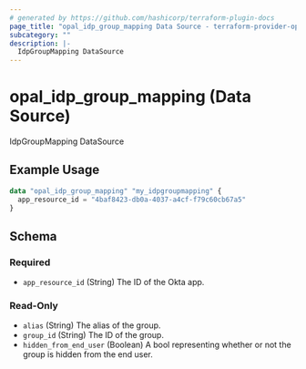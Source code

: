 ```yaml
---
# generated by https://github.com/hashicorp/terraform-plugin-docs
page_title: "opal_idp_group_mapping Data Source - terraform-provider-opal"
subcategory: ""
description: |-
  IdpGroupMapping DataSource
---
```


# opal_idp_group_mapping (Data Source)

IdpGroupMapping DataSource

## Example Usage

```terraform
data "opal_idp_group_mapping" "my_idpgroupmapping" {
  app_resource_id = "4baf8423-db0a-4037-a4cf-f79c60cb67a5"
}
```

<!-- schema generated by tfplugindocs -->
## Schema

### Required

- `app_resource_id` (String) The ID of the Okta app.

### Read-Only

- `alias` (String) The alias of the group.
- `group_id` (String) The ID of the group.
- `hidden_from_end_user` (Boolean) A bool representing whether or not the group is hidden from the end user.
